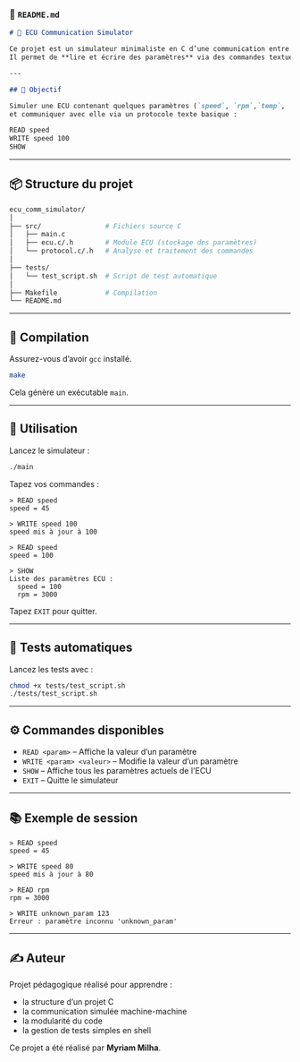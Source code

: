 ### 📄 `README.md`

```markdown
# 🚗 ECU Communication Simulator

Ce projet est un simulateur minimaliste en C d’une communication entre un outil de diagnostic et une ECU (unité de contrôle électronique).  
Il permet de **lire et écrire des paramètres** via des commandes textuelles simples.

---

## 🧠 Objectif

Simuler une ECU contenant quelques paramètres (`speed`, `rpm`,`temp`, `fuel`, `gear`) 
et communiquer avec elle via un protocole texte basique :
```
```bash
READ speed
WRITE speed 100
SHOW
```
---

## 📦 Structure du projet

```bash
ecu_comm_simulator/
│
├── src/                # Fichiers source C
│   ├── main.c
│   ├── ecu.c/.h        # Module ECU (stockage des paramètres)
│   └── protocol.c/.h   # Analyse et traitement des commandes
│
├── tests/
│   └── test_script.sh  # Script de test automatique
│
├── Makefile            # Compilation
└── README.md
```

---

## 🔧 Compilation

Assurez-vous d’avoir `gcc` installé.

```bash
make
```

Cela génère un exécutable `main`.

---

## 🚀 Utilisation

Lancez le simulateur :

```bash
./main
```

Tapez vos commandes :

```
> READ speed
speed = 45

> WRITE speed 100
speed mis à jour à 100

> READ speed
speed = 100

> SHOW
Liste des paramètres ECU :
  speed = 100
  rpm = 3000
```

Tapez `EXIT` pour quitter.

---

## 🧪 Tests automatiques

Lancez les tests avec :

```bash
chmod +x tests/test_script.sh
./tests/test_script.sh
```

---

## ⚙️ Commandes disponibles

- `READ <param>` – Affiche la valeur d’un paramètre
- `WRITE <param> <valeur>` – Modifie la valeur d’un paramètre
- `SHOW` – Affiche tous les paramètres actuels de l'ECU
- `EXIT` – Quitte le simulateur

---

## 📚 Exemple de session

```
> READ speed
speed = 45

> WRITE speed 80
speed mis à jour à 80

> READ rpm
rpm = 3000

> WRITE unknown_param 123
Erreur : paramètre inconnu 'unknown_param'
```

---

## ✍️ Auteur

Projet pédagogique réalisé pour apprendre :
- la structure d’un projet C
- la communication simulée machine-machine
- la modularité du code
- la gestion de tests simples en shell

Ce projet a été réalisé par **Myriam Milha**.

